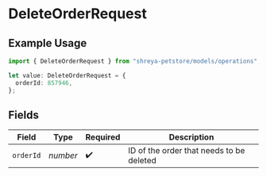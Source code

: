 # DeleteOrderRequest

## Example Usage

```typescript
import { DeleteOrderRequest } from "shreya-petstore/models/operations";

let value: DeleteOrderRequest = {
  orderId: 857946,
};
```

## Fields

| Field                                    | Type                                     | Required                                 | Description                              |
| ---------------------------------------- | ---------------------------------------- | ---------------------------------------- | ---------------------------------------- |
| `orderId`                                | *number*                                 | :heavy_check_mark:                       | ID of the order that needs to be deleted |